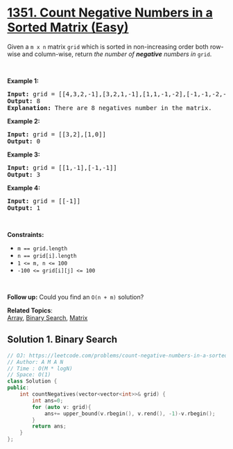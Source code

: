 # [1351. Count Negative Numbers in a Sorted Matrix (Easy)](https://leetcode.com/problems/count-negative-numbers-in-a-sorted-matrix/)

<p>Given a <code>m x n</code> matrix <code>grid</code> which is sorted in non-increasing order both row-wise and column-wise, return <em>the number of <strong>negative</strong> numbers in</em> <code>grid</code>.</p>

<p>&nbsp;</p>
<p><strong>Example 1:</strong></p>

<pre><strong>Input:</strong> grid = [[4,3,2,-1],[3,2,1,-1],[1,1,-1,-2],[-1,-1,-2,-3]]
<strong>Output:</strong> 8
<strong>Explanation:</strong> There are 8 negatives number in the matrix.
</pre>

<p><strong>Example 2:</strong></p>

<pre><strong>Input:</strong> grid = [[3,2],[1,0]]
<strong>Output:</strong> 0
</pre>

<p><strong>Example 3:</strong></p>

<pre><strong>Input:</strong> grid = [[1,-1],[-1,-1]]
<strong>Output:</strong> 3
</pre>

<p><strong>Example 4:</strong></p>

<pre><strong>Input:</strong> grid = [[-1]]
<strong>Output:</strong> 1
</pre>

<p>&nbsp;</p>
<p><strong>Constraints:</strong></p>

<ul>
	<li><code>m == grid.length</code></li>
	<li><code>n == grid[i].length</code></li>
	<li><code>1 &lt;= m, n &lt;= 100</code></li>
	<li><code>-100 &lt;= grid[i][j] &lt;= 100</code></li>
</ul>

<p>&nbsp;</p>
<strong>Follow up:</strong> Could you find an <code>O(n + m)</code> solution?

**Related Topics**:  
[Array](https://leetcode.com/tag/array/), [Binary Search](https://leetcode.com/tag/binary-search/), [Matrix](https://leetcode.com/tag/matrix/)

## Solution 1. Binary Search

```cpp
// OJ: https://leetcode.com/problems/count-negative-numbers-in-a-sorted-matrix/
// Author: A M A N
// Time : O(M * logN)
// Space: O(1)
class Solution {
public:
    int countNegatives(vector<vector<int>>& grid) {
        int ans=0;
        for (auto v: grid){
            ans+= upper_bound(v.rbegin(), v.rend(), -1)-v.rbegin();
        }
        return ans;
    }
};
```